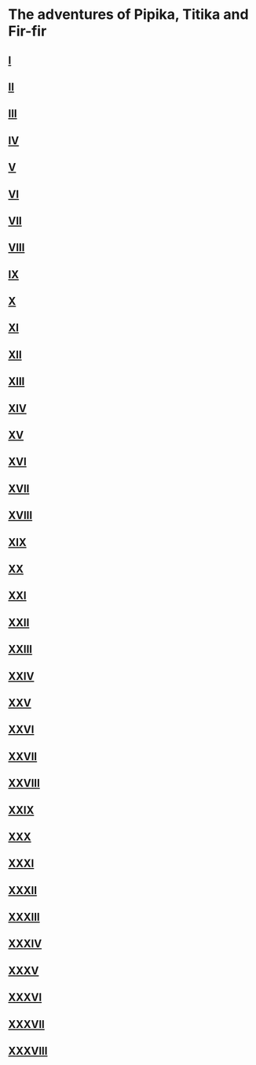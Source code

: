 # The adventures of Pipika, Titika and Fir-fir
## [I](chapters/1/index.html)
## [II](chapters/2/index.html)
## [III](chapters/3/index.html)
## [IV](chapters/4/index.html)
## [V](chapters/5/index.html)
## [VI](chapters/6/index.html)
## [VII](chapters/7/index.html)
## [VIII](chapters/8/index.html)
## [IX](chapters/9/index.html)
## [X](chapters/10/index.html)
## [XI](chapters/11/index.html)
## [XII](chapters/12/index.html)
## [XIII](chapters/13/index.html)
## [XIV](chapters/14/index.html)
## [XV](chapters/15/index.html)
## [XVI](chapters/16/index.html)
## [XVII](chapters/17/index.html)
## [XVIII](chapters/18/index.html)
## [XIX](chapters/19/index.html)
## [XX](chapters/20/index.html)
## [XXI](chapters/21/index.html)
## [XXII](chapters/22/index.html)
## [XXIII](chapters/23/index.html)
## [XXIV](chapters/24/index.html)
## [XXV](chapters/25/index.html)
## [XXVI](chapters/26/index.html)
## [XXVII](chapters/27/index.html)
## [XXVIII](chapters/28/index.html)
## [XXIX](chapters/29/index.html)
## [XXX](chapters/30/index.html)
## [XXXI](chapters/31/index.html)
## [XXXII](chapters/32/index.html)
## [XXXIII](chapters/33/index.html)
## [XXXIV](chapters/34/index.html)
## [XXXV](chapters/35/index.html)
## [XXXVI](chapters/36/index.html)
## [XXXVII](chapters/37/index.html)
## [XXXVIII](chapters/38/index.html)
